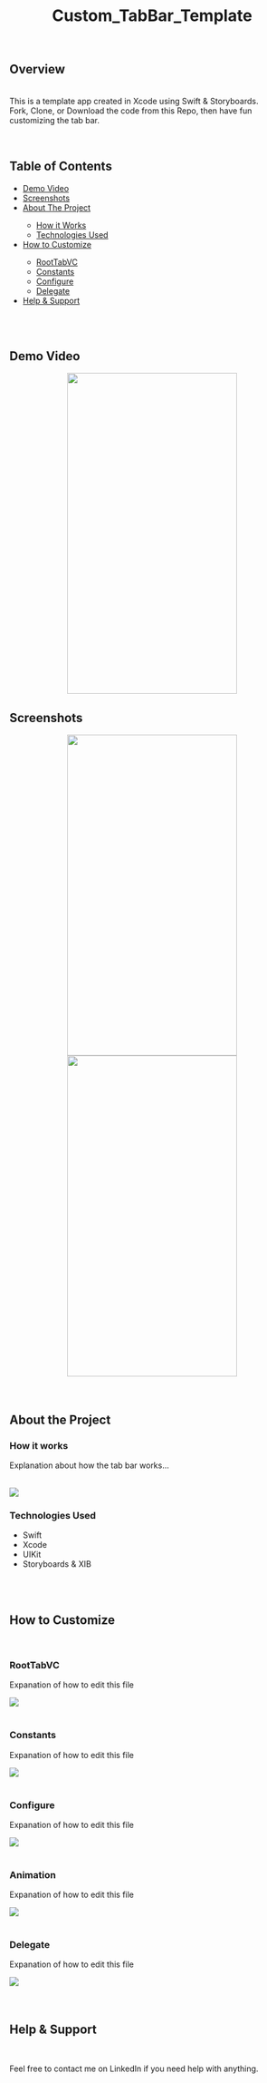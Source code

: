 <h1 align="center">Custom_TabBar_Template</h1><br>

<div>
  <p>
    <h2>Overview</h2><br>
    This is a template app created in Xcode using Swift & Storyboards.<br>
    Fork, Clone, or Download the code from this Repo, then have fun customizing the tab bar.
  </p>
  
</div><br>

<div>
  <h2>Table of Contents</h2>
  <ul>
    <li><a href="https://github.com/JamesSedlacek/Custom_TabBar_Template#demo-video">Demo Video</a></li>
    <li><a href="https://github.com/JamesSedlacek/Custom_TabBar_Template#screenshots">Screenshots</a></li>
    <li><a href="https://github.com/JamesSedlacek/Custom_TabBar_Template#about-the-project">About The Project</a></li>
      <ul>
        <li><a href="https://github.com/JamesSedlacek/Custom_TabBar_Template#how-it-works">How it Works</a></li>
        <li><a href="https://github.com/JamesSedlacek/Custom_TabBar_Template#technologies-used">Technologies Used</a></li>
      </ul>
    <li><a href="https://github.com/JamesSedlacek/Custom_TabBar_Template#how-to-customize">How to Customize</a></li>
      <ul>
        <li><a href="https://github.com/JamesSedlacek/Custom_TabBar_Template#RootTabVC">RootTabVC</a></li>
        <li><a href="https://github.com/JamesSedlacek/Custom_TabBar_Template#Constants">Constants</a></li>
        <li><a href="https://github.com/JamesSedlacek/Custom_TabBar_Template#Configure">Configure</a></li>
        <li><a href="https://github.com/JamesSedlacek/Custom_TabBar_Template#Delegate">Delegate</a></li>
      </ul>
    <li><a href="https://github.com/JamesSedlacek/Custom_TabBar_Template#help-and-support">Help & Support</a></li>
  </ul>
</div><br><br>

<h2>Demo Video</h2>
<div align="center" width=1000>
    <img src="https://github.com/JamesSedlacek/Custom_TabBar_Template/blob/main/Videos/TabBar.mov" width="300" height="566"><br>
</div>

<h2>Screenshots</h2>
<div width=1000 align="center">
    <img src="https://github.com/JamesSedlacek/Custom_TabBar_Template/blob/main/Images/iPhone12Mockup.png" width="300" height="566">
    <img src="https://github.com/JamesSedlacek/Custom_TabBar_Template/blob/main/Images/iPhoneSEMockup.png" width="300" height="566">
</div><br><br>

<div>
  <h2>About the Project</h2>
  <h3>How it works</h3>
  <p>Explanation about how the tab bar works...</p><br>
  <img src="https://github.com/JamesSedlacek/Custom_TabBar_Template/blob/main/Images/MainVC.png">
</div>
  
<div>
  <h3>Technologies Used</h3>
    <ul>
      <li>Swift</li>
      <li>Xcode</li>
      <li>UIKit</li>
      <li>Storyboards & XIB</li>
  </ul>
</div><br><br>

<div>
  <h2>How to Customize</h2><br>
  <h3>RootTabVC</h3>
  <p>Expanation of how to edit this file</p>
  <img src="https://github.com/JamesSedlacek/Custom_TabBar_Template/blob/main/Images/RootTabVC.png"><br><br>
  
  <h3>Constants</h3>
  <p>Expanation of how to edit this file</p>
  <img src="https://github.com/JamesSedlacek/Custom_TabBar_Template/blob/main/Images/Constants.png"><br><br>
  
  <h3>Configure</h3>
  <p>Expanation of how to edit this file</p>
  <img src="https://github.com/JamesSedlacek/Custom_TabBar_Template/blob/main/Images/Configure.png"><br><br>
  
  <h3>Animation</h3>
  <p>Expanation of how to edit this file</p>
  <img src="https://github.com/JamesSedlacek/Custom_TabBar_Template/blob/main/Images/Animation.png"><br><br>
  
  <h3>Delegate</h3>
  <p>Expanation of how to edit this file</p>
  <img src="https://github.com/JamesSedlacek/Custom_TabBar_Template/blob/main/Images/Delegate.png">
</div><br><br>

<div>
  <h2>Help & Support</h2><br>
  <p>Feel free to contact me on LinkedIn if you need help with anything.</p>
</div><br>
